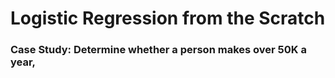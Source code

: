 # Logistic Regression from the Scratch
### Case Study: Determine whether a person makes over 50K a year, 
